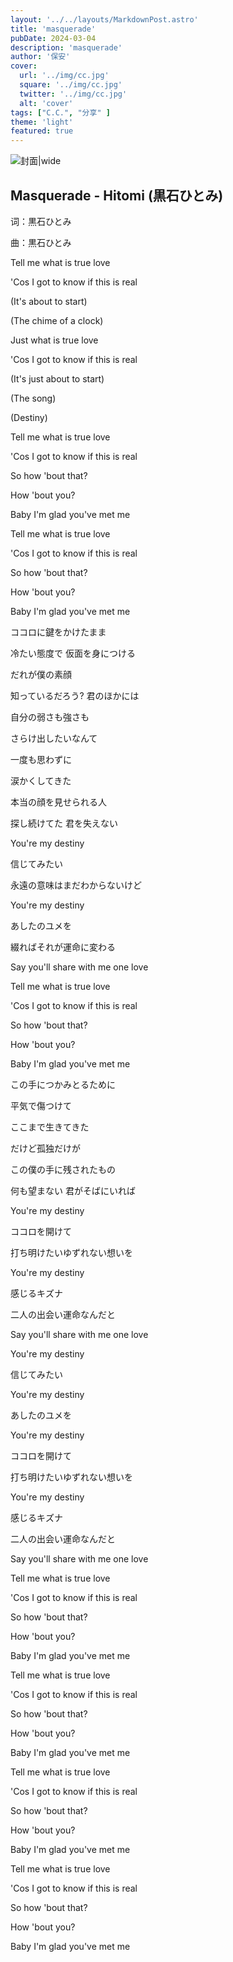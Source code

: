 ```yaml
---
layout: '../../layouts/MarkdownPost.astro'
title: 'masquerade'
pubDate: 2024-03-04
description: 'masquerade'
author: '保安'
cover:
  url: '../img/cc.jpg'
  square: '../img/cc.jpg'
  twitter: '../img/cc.jpg'
  alt: 'cover'
tags: ["C.C.", "分享" ]
theme: 'light'
featured: true
---
```


![封面|wide](/images/cc.jpg)


## Masquerade - Hitomi (黒石ひとみ)

词：黒石ひとみ

曲：黒石ひとみ

Tell me what is true love

'Cos I got to know if this is real

(It's about to start)

(The chime of a clock)

Just what is true love

'Cos I got to know if this is real

(It's just about to start)

(The song)

(Destiny)

Tell me what is true love

'Cos I got to know if this is real

So how 'bout that?

How 'bout you?

Baby I'm glad you've met me

Tell me what is true love

'Cos I got to know if this is real

So how 'bout that?

How 'bout you?

Baby I'm glad you've met me

ココロに鍵をかけたまま

冷たい態度で 仮面を身につける

だれが僕の素顔

知っているだろう? 君のほかには

自分の弱さも強さも

さらけ出したいなんて

一度も思わずに

涙かくしてきた

本当の顔を見せられる人

探し続けてた 君を失えない

You're my destiny

信じてみたい

永遠の意味はまだわからないけど

You're my destiny

あしたのユメを

綴ればそれが運命に変わる

Say you'll share with me one love

Tell me what is true love

'Cos I got to know if this is real

So how 'bout that?

How 'bout you?

Baby I'm glad you've met me

この手につかみとるために

平気で傷つけて

ここまで生きてきた

だけど孤独だけが

この僕の手に残されたもの

何も望まない 君がそばにいれば

You're my destiny

ココロを開けて

打ち明けたいゆずれない想いを

You're my destiny

感じるキズナ

二人の出会い運命なんだと

Say you'll share with me one love

You're my destiny

信じてみたい

You're my destiny

あしたのユメを

You're my destiny

ココロを開けて

打ち明けたいゆずれない想いを

You're my destiny

感じるキズナ

二人の出会い運命なんだと

Say you'll share with me one love

Tell me what is true love

'Cos I got to know if this is real

So how 'bout that?

How 'bout you?

Baby I'm glad you've met me

Tell me what is true love

'Cos I got to know if this is real

So how 'bout that?

How 'bout you?

Baby I'm glad you've met me

Tell me what is true love

'Cos I got to know if this is real

So how 'bout that?

How 'bout you?

Baby I'm glad you've met me

Tell me what is true love

'Cos I got to know if this is real

So how 'bout that?

How 'bout you?

Baby I'm glad you've met me
